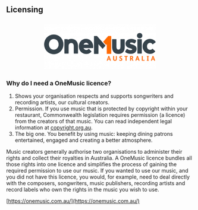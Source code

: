 [//]: # (margin:top right bottom left)

## Licensing

<p align="center"><a href="https://onemusic.com.au/">
<img style="vertical-align:middle;margin:10px 0px 5px 0px" width="300" src="blobs/onemusic-logo.png">
</a></p>

### Why do I need a OneMusic licence?
1. Shows your organisation respects and supports songwriters and recording artists, our cultural creators.
2. Permission. If you use music that is protected by copyright within your restaurant, Commonwealth legislation requires permission (a licence) from the creators of that music. You can read independent legal information at [copyright.org.au](copyright.org.au). 
3. The big one. You benefit by using music: keeping dining patrons entertained, engaged and creating a better atmosphere.

Music creators generally authorise two organisations to administer their rights and collect their royalties in Australia. A OneMusic licence bundles all those rights into one licence and simplifies the process of gaining the required permission to use our music. If you wanted to use our music, and you did not have this licence, you would, for example, need to deal directly with the composers, songwriters, music publishers, 
recording artists and record labels who own the rights in the music you wish to use.

[https://onemusic.com.au/](https://onemusic.com.au/)